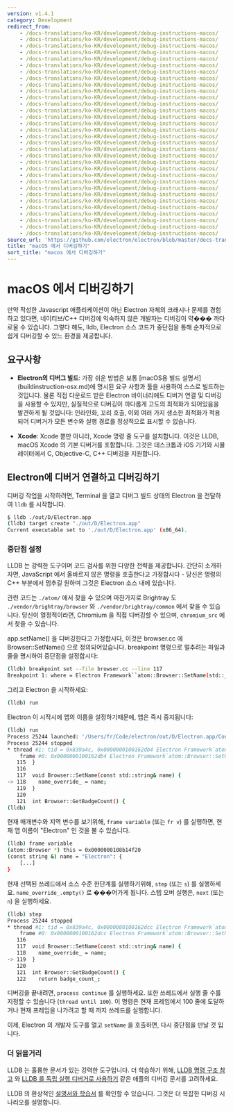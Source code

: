 ```yaml
---
version: v1.4.1
category: Development
redirect_from:
    - /docs-translations/ko-KR/development/debug-instructions-macos/
    - /docs-translations/ko-KR/development/debug-instructions-macos/
    - /docs-translations/ko-KR/development/debug-instructions-macos/
    - /docs-translations/ko-KR/development/debug-instructions-macos/
    - /docs-translations/ko-KR/development/debug-instructions-macos/
    - /docs-translations/ko-KR/development/debug-instructions-macos/
    - /docs-translations/ko-KR/development/debug-instructions-macos/
    - /docs-translations/ko-KR/development/debug-instructions-macos/
    - /docs-translations/ko-KR/development/debug-instructions-macos/
    - /docs-translations/ko-KR/development/debug-instructions-macos/
    - /docs-translations/ko-KR/development/debug-instructions-macos/
    - /docs-translations/ko-KR/development/debug-instructions-macos/
    - /docs-translations/ko-KR/development/debug-instructions-macos/
    - /docs-translations/ko-KR/development/debug-instructions-macos/
    - /docs-translations/ko-KR/development/debug-instructions-macos/
    - /docs-translations/ko-KR/development/debug-instructions-macos/
    - /docs-translations/ko-KR/development/debug-instructions-macos/
    - /docs-translations/ko-KR/development/debug-instructions-macos/
    - /docs-translations/ko-KR/development/debug-instructions-macos/
    - /docs-translations/ko-KR/development/debug-instructions-macos/
    - /docs-translations/ko-KR/development/debug-instructions-macos/
    - /docs-translations/ko-KR/development/debug-instructions-macos/
    - /docs-translations/ko-KR/development/debug-instructions-macos/
    - /docs-translations/ko-KR/development/debug-instructions-macos/
    - /docs-translations/ko-KR/development/debug-instructions-macos/
    - /docs-translations/ko-KR/development/debug-instructions-macos/
    - /docs-translations/ko-KR/development/debug-instructions-macos/
    - /docs-translations/ko-KR/development/debug-instructions-macos/
    - /docs-translations/ko-KR/development/debug-instructions-macos/
    - /docs-translations/ko-KR/development/debug-instructions-macos/
    - /docs-translations/ko-KR/development/debug-instructions-macos/
    - /docs-translations/ko-KR/development/debug-instructions-macos/
source_url: 'https://github.com/electron/electron/blob/master/docs-translations/ko-KR/development/debug-instructions-macos.md'
title: "macOS 에서 디버깅하기"
sort_title: "macos 에서 디버깅하기"
---
```


# macOS 에서 디버깅하기

만약 작성한 Javascript 애플리케이션이 아닌 Electron 자체의 크래시나 문제를
경험하고 있다면, 네이티브/C++ 디버깅에 익숙하지 않은 개발자는 디버깅이 약���
까다로울 수 있습니다. 그렇다 해도, lldb, Electron 소스 코드가 중단점을 통해
순차적으로 쉽게 디버깅할 수 있느 환경을 제공합니다.

## 요구사항

* **Electron의 디버그 빌드**: 가장 쉬운 방법은 보통 [macOS용 빌드 설명서]
  (buildinstruction-osx.md)에 명시된 요구 사항과 툴을 사용하여 스스로 빌드하는
  것입니다. 물론 직접 다운로드 받은 Electron 바이너리에도 디버거 연결 및
  디버깅을 사용할 수 있지만, 실질적으로 디버깅이 까다롭게 고도의 최적화가
  되어있음을 발견하게 될 것입니다: 인라인화, 꼬리 호출, 이외 여러 가지 생소한
  최적화가 적용되어 디버거가 모든 변수와 실행 경로를 정상적으로 표시할 수
  없습니다.

* **Xcode**: Xcode 뿐만 아니라, Xcode 명령 줄 도구를 설치합니다. 이것은 LLDB,
  macOS Xcode 의 기본 디버거를 포함합니다. 그것은 데스크톱과 iOS 기기와
  시뮬레이터에서 C, Objective-C, C++ 디버깅을 지원합니다.

## Electron에 디버거 연결하고 디버깅하기

디버깅 작업을 시작하려면, Terminal 을 열고 디버그 빌드 상태의 Electron 을
전달하여 `lldb` 를 시작합니다.


```bash
$ lldb ./out/D/Electron.app
(lldb) target create "./out/D/Electron.app"
Current executable set to './out/D/Electron.app' (x86_64).
```

### 중단점 설정

LLDB 는 강력한 도구이며 코드 검사를 위한 다양한 전략을 제공합니다. 간단히
소개하자면, JavaScript 에서 올바르지 않은 명령을 호출한다고 가정합시다 - 당신은
명령의 C++ 부분에서 멈추길 원하며 그것은 Electron 소스 내에 있습니다.

관련 코드는 `./atom/` 에서 찾을 수 있으며 마찬가지로 Brightray 도
`./vendor/brightray/browser` 와 `./vendor/brightray/common` 에서 찾을 수
있습니다. 당신이 열정적이라면, Chromium 을 직접 디버깅할 수 있으며,
`chromium_src` 에서 찾을 수 있습니다.

app.setName() 을 디버깅한다고 가정합시다, 이것은 browser.cc 에
Browser::SetName() 으로 정의되어있습니다. breakpoint 명령으로 멀추려는 파일과
줄을 명시하여 중단점을 설정합시다:

```bash
(lldb) breakpoint set --file browser.cc --line 117
Breakpoint 1: where = Electron Framework``atom::Browser::SetName(std::__1::basic_string<char, std::__1::char_traits<char>, std::__1::allocator<char> > const&) + 20 at browser.cc:118, address = 0x000000000015fdb4
```

그리고 Electron 을 시작하세요:

```bash
(lldb) run
```

Electron 이 시작시에 앱의 이름을 설정하기때문에, 앱은 즉시 중지됩니다:

```bash
(lldb) run
Process 25244 launched: '/Users/fr/Code/electron/out/D/Electron.app/Contents/MacOS/Electron' (x86_64)
Process 25244 stopped
* thread #1: tid = 0x839a4c, 0x0000000100162db4 Electron Framework`atom::Browser::SetName(this=0x0000000108b14f20, name="Electron") + 20 at browser.cc:118, queue = 'com.apple.main-thread', stop reason = breakpoint 1.1
    frame #0: 0x0000000100162db4 Electron Framework`atom::Browser::SetName(this=0x0000000108b14f20, name="Electron") + 20 at browser.cc:118
   115 	}
   116
   117 	void Browser::SetName(const std::string& name) {
-> 118 	  name_override_ = name;
   119 	}
   120
   121 	int Browser::GetBadgeCount() {
(lldb)
```

현재 매개변수와 지역 변수를 보기위해, `frame variable` (또는 `fr v`) 를
실행하면, 현재 앱 이름이 "Electron" 인 것을 불 수 있습니다.

```bash
(lldb) frame variable
(atom::Browser *) this = 0x0000000108b14f20
(const string &) name = "Electron": {
    [...]
}
```

현재 선택된 쓰레드에서 소스 수준 한단계를 실행하기위해, `step` (또는 `s`) 를
실행하세요. `name_override_.empty()` 로 ���어가게 됩니다. 스텝 오버 실행은,
`next` (또는 `n`) 을 실행하세요.

```bash
(lldb) step
Process 25244 stopped
* thread #1: tid = 0x839a4c, 0x0000000100162dcc Electron Framework`atom::Browser::SetName(this=0x0000000108b14f20, name="Electron") + 44 at browser.cc:119, queue = 'com.apple.main-thread', stop reason = step in
    frame #0: 0x0000000100162dcc Electron Framework`atom::Browser::SetName(this=0x0000000108b14f20, name="Electron") + 44 at browser.cc:119
   116
   117 	void Browser::SetName(const std::string& name) {
   118 	  name_override_ = name;
-> 119 	}
   120
   121 	int Browser::GetBadgeCount() {
   122 	  return badge_count_;
```

디버깅을 끝내려면, `process continue` 를 실행하세요. 또한 쓰레드에서 실행 줄
수를 지정할 수 있습니다 (`thread until 100`). 이 명령은 현재 프레임에서 100 줄에
도달하거나 현재 프레임을 나가려고 할 때 까지 쓰레드를 실행합니다.

이제, Electron 의 개발자 도구를 열고 `setName` 을 호출하면, 다시 중단점을 만날
것 입니다.

### 더 읽을거리
LLDB 는 훌륭한 문서가 있는 강력한 도구입니다. 더 학습하기 위해,
[LLDB 명령 구조 참고][lldb-command-structure] 와
[LLDB 를 독립 실행 디버거로 사용하기][lldb-standalone] 같은 애플의 디버깅
문서를 고려하세요.

LLDB 의 환상적인 [설명서와 학습서][lldb-tutorial] 를 확인할 수 있습니다.
그것은 더 복잡한 디버깅 시나리오를 설명합니다.

[lldb-command-structure]: https://developer.apple.com/library/mac/documentation/IDEs/Conceptual/gdb_to_lldb_transition_guide/document/lldb-basics.html#//apple_ref/doc/uid/TP40012917-CH2-SW2
[lldb-standalone]: https://developer.apple.com/library/mac/documentation/IDEs/Conceptual/gdb_to_lldb_transition_guide/document/lldb-terminal-workflow-tutorial.html
[lldb-tutorial]: http://lldb.llvm.org/tutorial.html
